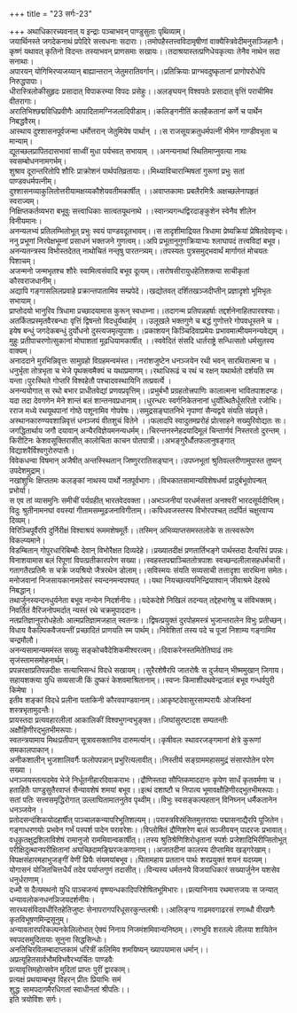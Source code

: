 +++
title = "23 सर्गः-23"

+++
अथाधिकारच्यवनात् य इन्द्राः पञ्चाभवन् पाण्डुसुताः पृथिव्याम्।   
जयार्थिनस्ते जगदेकनाथं प्रपेदिरे सत्त्वधनाः सदाराः।।तमोपहैस्तत्त्वविदामृषीणां वाक्यैस्त्रिवेदीमनुसञ्जिहानैः।   
कृष्णं यथावत् कृतिनो विदन्तः तस्याभवन् प्राणसमाः सखायः।।तदाश्रयास्तत्प्रणिधेयकृत्याः तेनैव नाथेन सदा सनाथाः।   
अपारयन् योगिभिरप्यजय्यान् बाह्यान्तरान् जेतुमरातिवर्गान्।।प्रतिक्रियाः प्राग्भवदुष्कृतानां प्राणोपरोधेपि निरुद्धपापाः।   
धीरास्त्रिलोकीसुहृदः प्रसादात् विपाकरम्या विपदः प्रसेहुः।।अलङ्घयन् विश्वपतेः प्रसादात् वृत्तिं पराचीमिव वीतरागाः।   
अरातिभिश्छद्मविधिप्रवीणैः आपादितामग्निजलादिपीडाम्।।कलिङ्गनीतिं कलहैकतानां कर्णे च पार्थेन निबद्धवैरम्।   
आस्थाय दुश्शासनपूर्वजन्मा धर्मोत्तरान् जेतुमियेष पार्थान् ।।स राजसूयक्रतुधर्मपत्नीं भीमेन गाण्डीवभृता च मान्याम्।   
द्यूतच्छलप्रापितदासभावां साध्वीं मुधा पर्यभवत् सभायाम् ।।अनन्यनाथां स्थितिमाप्नुवत्या नाथः स्वसम्बोधननामगर्भम्।   
शुश्राव दूरान्तरितोपि शौरिः प्राक्रोशनं पार्थपतिव्रतायाः।।मिथ्याविचारान्मिषतां गुरूणां प्रभुः सतां पाण्डवधर्मपत्नीम्।   
दुश्शासनव्याकुलितोत्तरीयामक्षय्यकौशेयवतीमकार्षीत् ।।अवाप्तकामाः प्रबलैरमित्रैः अक्षच्छलेनापहृतं स्वराज्यम्।   
निक्षिप्तकर्तव्यभरा बभूवुः सत्त्वाधिकाः सात्वतयूथनाथे ।।स्वान्त्र्यगन्धद्विरदाङ्कुशेन स्वेनैव शीलेन विनीयमानः।   
अनन्यलभ्यं प्रतिलम्भितोभूत् प्रभुः स्वयं पाण्डवदूतभावम्।।स तादृशीमाद्रियत त्रिधामा प्रेष्यक्रियां प्रेषितदेववृन्दः।   
ननु प्रभूणां निरपेक्षभूम्नां प्रसाधनं भक्तजने गुणत्वम्।।अपि प्रभूतानुगुणक्रियाभ्यः श्लाघापदं तत्त्वविदां बभूव।   
अनन्यतन्त्रस्य विभोस्तदेतत् नाथोचितं नन्तृषु पारतन्त्र्यम्।।तपस्यतः पुत्रसमुद्भवार्थं मार्गागतं मोचयतः पिशाचम्।   
अजन्मनो जन्मभृतश्च शौरेः स्वामित्वसंवादि बभूव दूत्यम्।।सरोषसीरायुधहेतिशक्त्या साचीकृतां कौरवराजधानीम्।   
अद्यापि गङ्गासलिलप्रवाहे प्रक्रान्तपातामिव सम्प्रपेदे।।खद्योतवत् दर्शितखञ्जदीप्तीन् प्रज्ञादृशो भूमिभृतः सभायाम्।   
प्राप्तोदयो भानुरिव त्रिधामा प्रच्छादयामास कुरून् स्वधाम्ना।।तदागन्म प्रतिपन्नहर्षाः तद्दर्शनेनाहितपारवश्याः।   
अतर्कितप्रस्मृतवैरबन्धाः वृत्तिं द्विषन्तो विदधुर्यथार्हम् ।।उलूखले भक्तगुणे च बद्धं गुणोत्तरे गोपवधूस्तने च ।   
इयेष बन्धुं जगदेकबन्धुं दुर्योधनो दुस्त्यजमृत्युपाशः।।प्रकाशयन् किञ्चिदिवाप्रमेयः प्रभावमात्मीयमनन्यवेद्यम् ।   
मुहुः प्रतीपाचरणोत्सुकानां मोघाशतां मूढधियामकार्षीत् ।।स्ववेदितं संसदि धार्तराष्ट्रे सन्धित्सतो धर्मसुतस्य वाक्यम्।   
अनाददाने मुरभिन्निवृत्तः सामुग्रहो विग्रहमन्वमंस्त।।नरांशजुष्टेन धनञ्जयेन रथी भवन् सारथिरात्मना च ।   
धनुर्भृता तोत्रभृता च भेजे पृथक्त्वमैक्यं च यथाप्रमाणम्।।रथाधिरूढं च रथं च रक्षन् यथार्थतो दर्शयति स्म यन्ता।पुरःस्थिते गोप्तरि विश्वहेतौ पश्चादवस्थायिनि तत्प्रवर्त्ये ।   
अनन्ययोगात् स रथो बभार प्राधीतवेद्यां प्रणवप्रवृत्तिम्।।प्रभुर्बभौ प्रग्रहतोत्त्रपाणिः कालात्मना भावितपाशदण्डः।   
यदा तदा देवगणेन मेने शान्तं बलं शान्तनवप्रधानाम्।।धुरन्धरः स्वर्गनिकेतनानां धुर्योत्थितैर्धूसरितो रजोभिः।   
रराज मध्ये रथयूथपानां गोष्ठे पशूनामिव गोपवेषः।।समुद्रसङ्घातनिभे नृपाणां सैन्यद्वये संयति संप्रवृत्ते।   
अस्थानकारुण्यवशान्निवृत्तं धनञ्जयं वीतशुचं वितेने ।।फलादपि स्वादुतमप्ररोहं प्रोत्साहने सख्युरिवोद्यतः सः।   
जगद्धितार्थाय जगौ दयावान् अन्यैरविज्ञेयमनन्यधर्मम्।।चिरन्तनस्नेहदयादिमूलं चिन्तार्णवं निस्तरतो दुरन्तम् ।   
किरीटिनः केशवसूक्तिरासीत् कालोचिता काचन पोतपात्री।।अभङ्गुरैर्धौतफलानुषङ्गात् विद्याशरैर्विश्वगुरोरुपात्तैः।   
विवेकधन्वा विषमान् अजैषीत् अन्तस्स्थितान् जिष्णुररातिसङ्घान्।।उपघ्नभूतां श्रुतिवल्लरीणामुपास्त तुष्यन् उपदेशमुद्राम्।   
नखांशुभिः क्षिप्ततमः कलङ्कां नाथस्य पार्थो नतपूर्वभागः।।विभकातसामान्यविशेषधर्मा प्रादुर्बभूवोपन्षत् प्रभोर्या।   
स एव तां व्यासमुनिः समीचीं पर्यग्रहीत् भारतवेदवक्ता।।अभञ्जनीयां परधर्मसत्तां अनश्वरीं भारदसूर्यदीप्तिम्।   
विदुः श्रुतीनामनघां वयस्यां गीतामसम्मूढजनाविगीताम्।।कपिधवजस्तस्य विभोरपश्चत् तदर्पितं चक्षुरवाप्य दिव्यम्।   
विरिञ्चिपूर्वैरपि दुर्निरीक्षं विश्वाश्रयं रूममशेषमूर्तेः।।तस्मिन् अभिव्याप्तसमस्तलोके स तत्स्वरूपेण विकल्प्यमाने।   
विडम्बितान् गोपुरधारिबिम्बौः देवान् विभोरैक्षत दिव्यदेहे।।प्रख्यातदीक्षं प्रणतार्तिभङ्गे पार्थस्तदा दैत्यरिपं प्रपन्नः।   
विनाशयामास बलं रिपूणां विपत्प्रतीकारपरेण सख्या।।स्वहस्तपद्माञ्चिततोत्रपाशः स्वच्छन्दलीलासहधर्मचारी।   
गतागतैरप्रतिमैः स चक्रे जयश्रियो जैत्ररथेन डोलाम्।।सविस्मयः संयति सव्यसाची तत्तादृशा सारथिना समेतः।   
मनोजवानां निजसायकानामग्रेसरं स्यन्दनमन्वपश्यत् ।।यथा नियच्छत्ययनिन्द्रियाश्वान् जीवाश्रमे देहरथे निबद्धान्।   
तथार्जुनस्यन्दनधुर्यनेता बभूव नान्येन निदर्शनीयः।।यदेकदेशे निखिलं तदन्यत् तद्देहभागेषु च संविभक्तम्।निवर्तितं वैरिजनोपमर्दात् न्यस्तं रथे चक्रमुपाददानः।   
नतप्रतिज्ञानुपरोधहेतोः आत्मप्रतिज्ञामजहात् स्वतन्त्रः।।द्विषत्प्रयुक्तं दुरपोहमस्त्रं भुजान्तरालेन विभुः प्रतीच्छन्।   
विधाय वैकल्पिकवैजयन्तीं प्रच्छादितं प्राणयति स्म पार्थम्।।निवेशितां तस्य पदे च पूजां निशाम्य गङ्गामिव चन्द्रमौलौ।   
अनन्यसामान्यममंस्त सख्युः सङ्कोचवैदेशिकमीश्वरत्वम्।।दिवाकरेनस्तमितेतिघाढं तमः सृजंस्तामसमोहनार्थम्।   
प्रपन्नरक्षाप्रतिपन्नदीक्षः सत्याभिसन्धं विदधे सखायम्।।सुरैरशेषैरपि जातरोषैः स दुर्जयान् भीष्ममुखान् जिगाय।   
सहायशक्त्या युधि सव्यसाजी किं दुष्करं केशवमाश्रितानाम्।।स्वप्नः किमाशीदथवेन्द्रजालं बभूव गन्धर्वपुरी किमेषा ।   
इतीव शङ्कां विदधे प्रलीना पताकिनी कौरवपाण्डवानाम्।।आकृष्टदेवासुरसाम्परायैः ओजस्विनां शस्त्रभृतामुदन्तैः।   
प्रायस्तदा प्रत्यवहारलीलां आकालिकीं विश्वभुगन्वभुङ्क्त।।जिघांसुरष्टादश सम्पतन्तीः अक्षौहिणीरद्भुतभीमरूपाः।   
स्वतन्त्रयामाय मिथःप्रतीपान् सूत्रावसक्तानिव दारुमर्त्यान्।।कृषीवलः स्थावरजङ्गमानां क्षेत्रे कुरूणां समकालपाकान्।   
अनीकशालीन् भुजशालिवर्गैः फलोपपन्नान् प्रभुरित्यलावीत्।।निस्तीर्य सङ्ग्राममहासमुद्रं संसारपोतेन परेण सख्या ।   
धनञ्जयस्तत्पदमेव भेजे निर्धूतनीहारदिवाकराभः।।द्रौणिस्तदा सौप्तिकमाददानः कृपेण सार्धं कृतवर्मणा च ।   
हताहितैः पाण्डुसुतैरवाप्तं सैन्यावशेषं शमयां बभूव।।इत्थं दशाष्टौ च निपात्य भूमावक्षौहिणीरद्भुतभीमरूपाः।   
सतां पतिः सत्त्वसमृद्धिरोगात् उल्लाघितामातनुतेव पृथ्वीम्।।विभुः स्वसङ्कल्पहतान् विनिघ्नन् धर्मैकतानेन धनञ्जयेन ।   
प्रतोदसन्दंशिकयोदहार्षीत् पाञ्चालकन्यापरिभूतिशल्यम्।।परास्त्रविस्रंसितमुत्तरायाः पद्मासनाद्यैरपि पूजितेन।   
गङ्गाधरणयोः प्रभवेन गर्भं पस्पर्श पादेन परावरेशः।।विप्लोषितं द्रौणिशरेण बालं सञ्जीवयन् पादरजः प्रभावात्।   
वधूकृतक्षुद्रशिलाविशेषं रामानुजो राममिवान्वकार्षीत्।।तस्य श्रुतिश्रेणिशिरोधृतानां स्पर्शः प्रजेशादिभिरीप्सितोभूत्   
परीक्षिदुत्थानपरीक्षितानां अघच्छिदामङ्घ्रिरजःकणानाम्।।अजातदीनां कालस्य दीप्तामिव खड्गरेखाम्।   
विपक्षसंहारमहाभुजङ्गीं वेणीं प्रियैः संयमयांबभूव।।पितामहाय प्रततान पार्थः शरप्रयुक्तं शयनं यदग्र्यम्।   
योगासनं योजितचित्तधैर्यं तदेव पर्याप्तगुणं तदासीत्।।विन्यस्य धर्मतनये विजयाधिकारं सख्यार्जुनेन यशसेव धनुर्धराणाम्।   
दध्मौ स दैत्यमथनो युधि पाञ्चजन्यं वृष्ण्यन्धकादिपरिशेषितभूमिभारः।।प्रत्यानिनाय रथमात्तजयः स जन्यात् धन्यावलोकनधनञिजयदर्शनीयः।   
सारथ्यसंविदवधीरितहेतिजुष्टः सेनापरागपरिधूसरकुन्तलश्रीः।।आलिङ्ग्य गाढमवगाढरसं रणाब्धौ वीरव्रणैः कृतविभूषणमिन्द्रसूनुम्।   
अन्यावतारपरिकल्पनकेलिलोभात् ऐक्यं निनाय निजमंशमिवान्यनिष्ठम्।।रणभुवि शरतल्पे लीलया शायितेन स्वपदसमुदितायाः सूनुना सिद्धसिन्धोः।   
अनतिचिरविलम्बादाप्तकामं धरित्रीं कलिमिव शमयिष्यन् ख्यापयामास धर्मान्।।अप्रत्यूहितसार्वभौमविभवैरभ्यर्चितः पाण्डवैः   
प्रत्यावृत्तिमहोत्सवेन मुदितां प्राप्तः पुरीं द्वारकाम्।   
प्रत्यक्षं प्रथयाम्बभूव विहरन् प्रीतः प्रियाभिः समं   
शुद्धः सामपदागमैरधिगतां स्वाधीनतां श्रीपतिः।।   
इति त्रयोविंशः सर्गः।